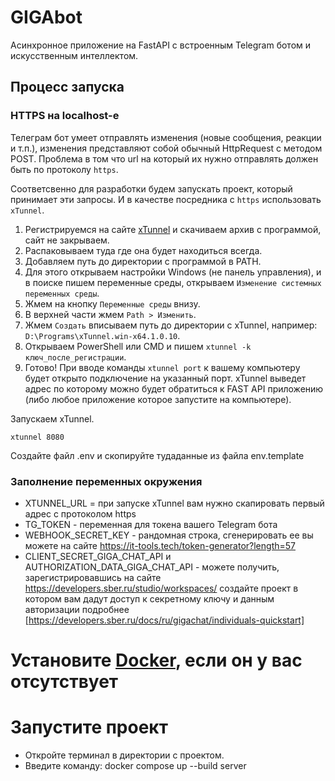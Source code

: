# GIGAbot

Асинхронное приложение на FastAPI с встроенным Telegram ботом и искусственным интеллектом.

## Процесс запуска

### HTTPS на localhost-е

Телеграм бот умеет отправлять изменения (новые сообщения, реакции и т.п.), изменения представляют собой обычный HttpRequest с методом POST. Проблема в том что url на который их нужно отправлять должен быть по протоколу `https`.

Соответсвенно для разработки будем запускать проект, который принимает эти запросы. И в качестве посредника с `https` использовать `xTunnel`.

1. Регистрируемся на сайте [xTunnel](https://xtunnel.ru/) и скачиваем архив с программой, сайт не закрываем.
2. Распаковываем туда где она будет находиться всегда.
3. Добавляем путь до директории с программой в PATH.
4. Для этого открываем настройки Windows (не панель управления), и в поиске пишем переменные среды, открываем `Изменение системных переменных среды`.
5. Жмем на кнопку `Переменные среды` внизу.
6. В верхней части жмем `Path > Изменить`.
7. Жмем `Создать` вписываем путь до директории с xTunnel, например: `D:\Programs\xTunnel.win-x64.1.0.10`.
8. Открываем PowerShell или CMD и пишем `xtunnel -k ключ_после_регистрации`.
9. Готово! При вводе команды `xtunnel port` к вашему компьютеру будет открыто подключение на указанный порт. xTunnel выведет адрес по которому можно будет обратиться к FAST API приложению (либо любое приложение которое запустите на компьютере).

Запускаем xTunnel.

```
xtunnel 8080
```

Создайте файл .env и скопируйте тудаданные из файла env.template
### Заполнение переменных окружения
- XTUNNEL_URL = при запуске xTunnel вам нужно скапировать первый адрес с протоколом https
- TG_TOKEN - переменная для токена вашего Telegram бота
- WEBHOOK_SECRET_KEY - рандомная строка, сгенерировать ее вы можете на сайте https://it-tools.tech/token-generator?length=57
- CLIENT_SECRET_GIGA_CHAT_API и AUTHORIZATION_DATA_GIGA_CHAT_API - можете получить, зарегистрировавшись на сайте https://developers.sber.ru/studio/workspaces/
создайте проект в котором вам дадут доступ к секретному ключу и данным авторизации подробнее [https://developers.sber.ru/docs/ru/gigachat/individuals-quickstart]

# Установите [Docker](https://www.docker.com/products/docker-desktop/), если он у вас отсутствует
# Запустите проект
- Откройте терминал в директории с проектом. 
- Введите команду: docker compose up --build server
